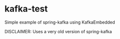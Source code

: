 # kafka-test

Simple example of spring-kafka using KafkaEmbedded

DISCLAIMER: Uses a very old version of spring-kafka
